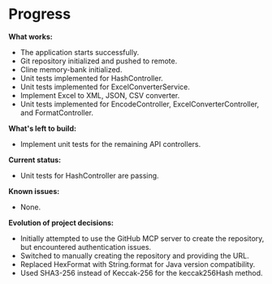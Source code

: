 # Progress

**What works:**

*   The application starts successfully.
*   Git repository initialized and pushed to remote.
*   Cline memory-bank initialized.
*   Unit tests implemented for HashController.
*   Unit tests implemented for ExcelConverterService.
*   Implement Excel to XML, JSON, CSV converter.
*   Unit tests implemented for EncodeController, ExcelConverterController, and FormatController.

**What's left to build:**

*   Implement unit tests for the remaining API controllers.


**Current status:**

*   Unit tests for HashController are passing.

**Known issues:**

*   None.

**Evolution of project decisions:**

*   Initially attempted to use the GitHub MCP server to create the repository, but encountered authentication issues.
*   Switched to manually creating the repository and providing the URL.
*   Replaced HexFormat with String.format for Java version compatibility.
*   Used SHA3-256 instead of Keccak-256 for the keccak256Hash method.
